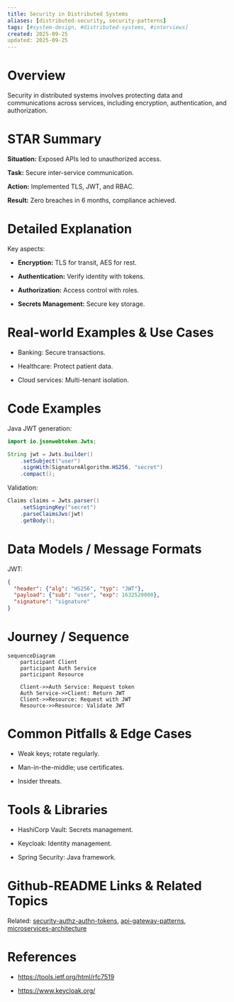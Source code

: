 ```yaml
---
title: Security in Distributed Systems
aliases: [distributed-security, security-patterns]
tags: [#system-design, #distributed-systems, #interviews]
created: 2025-09-25
updated: 2025-09-25
---
```


# Overview

Security in distributed systems involves protecting data and communications across services, including encryption, authentication, and authorization.

# STAR Summary

**Situation:** Exposed APIs led to unauthorized access.

**Task:** Secure inter-service communication.

**Action:** Implemented TLS, JWT, and RBAC.

**Result:** Zero breaches in 6 months, compliance achieved.

# Detailed Explanation

Key aspects:

- **Encryption:** TLS for transit, AES for rest.

- **Authentication:** Verify identity with tokens.

- **Authorization:** Access control with roles.

- **Secrets Management:** Secure key storage.

# Real-world Examples & Use Cases

- Banking: Secure transactions.

- Healthcare: Protect patient data.

- Cloud services: Multi-tenant isolation.

# Code Examples

Java JWT generation:

```java
import io.jsonwebtoken.Jwts;

String jwt = Jwts.builder()
    .setSubject("user")
    .signWith(SignatureAlgorithm.HS256, "secret")
    .compact();
```

Validation:

```java
Claims claims = Jwts.parser()
    .setSigningKey("secret")
    .parseClaimsJws(jwt)
    .getBody();
```

# Data Models / Message Formats

JWT:

```json
{
  "header": {"alg": "HS256", "typ": "JWT"},
  "payload": {"sub": "user", "exp": 1632520000},
  "signature": "signature"
}
```

# Journey / Sequence

```mermaid
sequenceDiagram
    participant Client
    participant Auth Service
    participant Resource

    Client->>Auth Service: Request token
    Auth Service->>Client: Return JWT
    Client->>Resource: Request with JWT
    Resource->>Resource: Validate JWT
```

# Common Pitfalls & Edge Cases

- Weak keys; rotate regularly.

- Man-in-the-middle; use certificates.

- Insider threats.

# Tools & Libraries

- HashiCorp Vault: Secrets management.

- Keycloak: Identity management.

- Spring Security: Java framework.

# Github-README Links & Related Topics

Related: [security-authz-authn-tokens](../security-authz-authn-tokens/), [api-gateway-patterns](../api-gateway-patterns/), [microservices-architecture](../microservices-architecture/)

# References

- https://tools.ietf.org/html/rfc7519

- https://www.keycloak.org/
